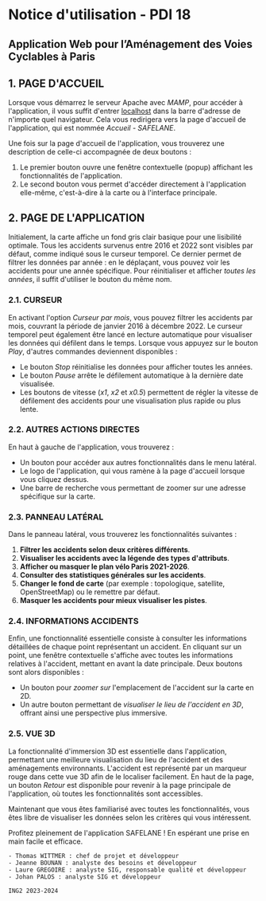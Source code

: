 # Notice d'utilisation - PDI 18
## Application Web pour l’Aménagement des Voies Cyclables à Paris

## 1. PAGE D'ACCUEIL
Lorsque vous démarrez le serveur Apache avec *MAMP*, pour accéder à l'application, il vous suffit d'entrer [localhost](http://localhost/) dans la barre d'adresse de n'importe quel navigateur. Cela vous redirigera vers la page d'accueil de l'application, qui est nommée *Accueil - SAFELANE*.

Une fois sur la page d'accueil de l'application, vous trouverez une description de celle-ci accompagnée de deux boutons :
  1. Le premier bouton ouvre une fenêtre contextuelle (popup) affichant les fonctionnalités de l'application.
  2. Le second bouton vous permet d'accéder directement à l'application elle-même, c'est-à-dire à la carte ou à l'interface principale.

## 2. PAGE DE L'APPLICATION

Initialement, la carte affiche un fond gris clair basique pour une lisibilité optimale. Tous les accidents survenus entre 2016 et 2022 sont visibles par défaut, comme indiqué sous le curseur temporel. Ce dernier permet de filtrer les données par année : en le déplaçant, vous pouvez voir les accidents pour une année spécifique. Pour réinitialiser et afficher *toutes les années*, il suffit d'utiliser le bouton du même nom.

### 2.1. CURSEUR
En activant l'option *Curseur par mois*, vous pouvez filtrer les accidents par mois, couvrant la période de janvier 2016 à décembre 2022. Le curseur temporel peut également être lancé en lecture automatique pour visualiser les données qui défilent dans le temps. Lorsque vous appuyez sur le bouton *Play*, d'autres commandes deviennent disponibles :
- Le bouton *Stop* réinitialise les données pour afficher toutes les années.
- Le bouton *Pause* arrête le défilement automatique à la dernière date visualisée.
- Les boutons de vitesse (*x1*, *x2* et *x0.5*) permettent de régler la vitesse de défilement des accidents pour une visualisation plus rapide ou plus lente.

### 2.2. AUTRES ACTIONS DIRECTES
En haut à gauche de l'application, vous trouverez :
- Un bouton pour accéder aux autres fonctionnalités dans le menu latéral.
- Le logo de l'application, qui vous ramène à la page d'accueil lorsque vous cliquez dessus.
- Une barre de recherche vous permettant de zoomer sur une adresse spécifique sur la carte.

### 2.3. PANNEAU LATÉRAL
Dans le panneau latéral, vous trouverez les fonctionnalités suivantes :
  1. **Filtrer les accidents selon deux critères différents**.
  2. **Visualiser les accidents avec la légende des types d'attributs**.
  3. **Afficher ou masquer le plan vélo Paris 2021-2026**.
  4. **Consulter des statistiques générales sur les accidents**.
  5. **Changer le fond de carte** (par exemple : topologique, satellite, OpenStreetMap) ou le remettre par défaut.
  6. **Masquer les accidents pour mieux visualiser les pistes**.

### 2.4. INFORMATIONS ACCIDENTS
Enfin, une fonctionnalité essentielle consiste à consulter les informations détaillées de chaque point représentant un accident. En cliquant sur un point, une fenêtre contextuelle s'affiche avec toutes les informations relatives à l'accident, mettant en avant la date principale. Deux boutons sont alors disponibles :
- Un bouton pour *zoomer sur* l'emplacement de l'accident sur la carte en 2D.
- Un autre bouton permettant de *visualiser le lieu de l'accident en 3D*, offrant ainsi une perspective plus immersive.

### 2.5. VUE 3D
La fonctionnalité d'immersion 3D est essentielle dans l'application, permettant une meilleure visualisation du lieu de l'accident et des aménagements environnants. L'accident est représenté par un marqueur rouge dans cette vue 3D afin de le localiser facilement. En haut de la page, un bouton *Retour* est disponible pour revenir à la page principale de l'application, où toutes les fonctionnalités sont accessibles.

Maintenant que vous êtes familiarisé avec toutes les fonctionnalités, vous êtes libre de visualiser les données selon les critères qui vous intéressent.

Profitez pleinement de l'application SAFELANE ! En espérant une prise en main facile et efficace.

```
- Thomas WITTMER : chef de projet et développeur
- Jeanne BOUNAN : analyste des besoins et développeur
- Laure GREGOIRE : analyste SIG, responsable qualité et développeur
- Johan PALOS : analyste SIG et développeur

ING2 2023-2024
```
